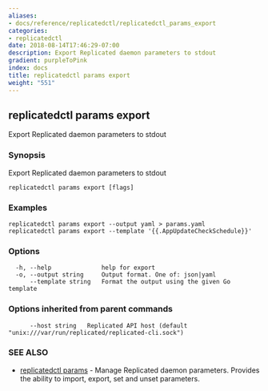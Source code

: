 ```yaml
---
aliases:
- docs/reference/replicatedctl/replicatedctl_params_export
categories:
- replicatedctl
date: 2018-08-14T17:46:29-07:00
description: Export Replicated daemon parameters to stdout
gradient: purpleToPink
index: docs
title: replicatedctl params export
weight: "551"
---
```


## replicatedctl params export

Export Replicated daemon parameters to stdout

### Synopsis

Export Replicated daemon parameters to stdout

```
replicatedctl params export [flags]
```

### Examples

```
replicatedctl params export --output yaml > params.yaml
replicatedctl params export --template '{{.AppUpdateCheckSchedule}}'
```

### Options

```
  -h, --help              help for export
  -o, --output string     Output format. One of: json|yaml
      --template string   Format the output using the given Go template
```

### Options inherited from parent commands

```
      --host string   Replicated API host (default "unix:///var/run/replicated/replicated-cli.sock")
```

### SEE ALSO

* [replicatedctl params](/api/replicatedctl/replicatedctl_params/)	 - Manage Replicated daemon parameters. Provides the ability to import, export, set and unset parameters.

